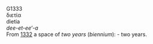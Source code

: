 <body>
  <p>G1333<br>  διετία  <br> dietia  <br><i>dee-et-ee‘-a </i><br>From <a href="g1332.htm">1332</a>  a space of <i>two</i> <i>years</i> (<i>biennium</i>): - two years.<br></p>
 </body>